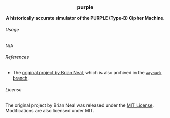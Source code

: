 <h3 align="center">purple</h3>

<p align="center">
  <b>A historically accurate simulator of the PURPLE (Type-B) Cipher Machine.</b>
</p>

###### Usage

N/A

###### References

* The [original project by Brian Neal](https://github.com/gremmie/purple), which is also archived in the [`wayback` branch](https://github.com/hughcoleman/purple/tree/wayback).

###### License

The original project by Brian Neal was released under the [MIT License](https://choosealicense.com/licenses/mit/). Modifications are also licensed under MIT.
